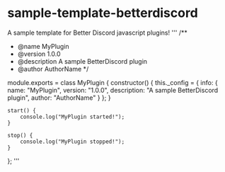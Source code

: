# sample-template-betterdiscord
A sample template for Better Discord javascript plugins!
'''
/**
 * @name MyPlugin
 * @version 1.0.0
 * @description A sample BetterDiscord plugin
 * @author AuthorName
 */

module.exports = class MyPlugin {
    constructor() {
        this._config = {
            info: {
                name: "MyPlugin",
                version: "1.0.0",
                description: "A sample BetterDiscord plugin",
                author: "AuthorName"
            }
        };
    }

    start() {
        console.log("MyPlugin started!");
    }

    stop() {
        console.log("MyPlugin stopped!");
    }
};
'''

